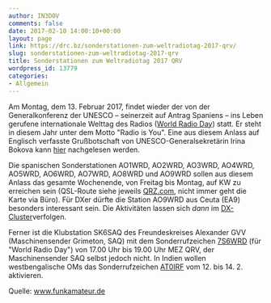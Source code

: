 ```yaml
---
author: IN3DOV
comments: false
date: 2017-02-10 14:00:10+00:00
layout: page
link: https://drc.bz/sonderstationen-zum-weltradiotag-2017-qrv/
slug: sonderstationen-zum-weltradiotag-2017-qrv
title: Sonderstationen zum Weltradiotag 2017 QRV
wordpress_id: 13779
categories:
- Allgemein
---
```


Am Montag, dem 13. Februar 2017, findet wieder der von der Generalkonferenz der UNESCO – seinerzeit auf Antrag Spaniens – ins Leben gerufene internationale Welttag des Radios ([World Radio Day](http://www.diamundialradio.org/)) statt. Er steht in diesem Jahr unter dem Motto "Radio is You". Eine aus diesem Anlass auf Englisch verfasste Grußbotschaft von UNESCO-Generalsekretärin Irina Bokova kann [hier](http://www.diamundialradio.org/news/message-from-ms-irina-bokova-director-general-of-unesco-on-occasion-of-world-radio-day) nachgelesen werden.

Die spanischen Sonderstationen AO1WRD, AO2WRD, AO3WRD, AO4WRD, AO5WRD, AO6WRD, AO7WRD, AO8WRD und AO9WRD sollen aus diesem Anlass das gesamte Wochenende, von Freitag bis Montag, auf KW zu erreichen sein (QSL-Route siehe jeweils [QRZ.com](https://qrz.com/db/ao9wrd), nicht immer geht die Karte via Büro). Für DXer dürfte die Station AO9WRD aus Ceuta (EA9) besonders interessant sein. Die Aktivitäten lassen sich _dann_ im [DX-Cluster](http://www.dxsummit.fi/#/?dx_calls=AO1WRD,AO2WRD,AO3WRD,AO4WRD,AO5WRD,AO6WRD,AO7WRD,AO8WRD,AO9WRD)verfolgen.

Ferner ist die Klubstation SK6SAQ des Freundeskreises Alexander GVV (Maschinensender Grimeton, SAQ) mit dem Sonderrufzeichen [7S6WRD](http://www.qrz.com/db/7S6WRD) (für "World Radio Day") von 17.00 Uhr bis 19.00 Uhr MEZ QRV, der Maschinensender SAQ selbst jedoch nicht. In Indien wollen westbengalische OMs das Sonderrufzeichen [AT0IRF](http://hamconvention.net/) vom 12. bis 14. 2. aktivieren.

Quelle: www.funkamateur.de
